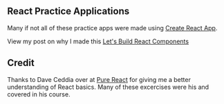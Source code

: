 ## React Practice Applications

Many if not all of these practice apps were made using [Create React App](https://github.com/facebook/create-react-app).

View my post on why I made this 
[Let's Build React Components](http://johnfelixespinosa.github.io/johnfelixespinosa.github.io/2019-04-04-Lets-Build-React-Components/)

## Credit

Thanks to Dave Ceddia over at [Pure React](https://daveceddia.com/pure-react/) for giving me a better understanding of React basics. Many of these excercises were his and covered in his course. 

